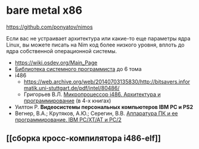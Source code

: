 # bare metal x86

https://github.com/ponyatov/nimos

Если вас не устраивает архитектура или какие-то еще параметры ядра Linux, вы можете писать на Nim код более низкого уровня, вплоть до ядра собственной операционной системы.

* https://wiki.osdev.org/Main_Page
* [	
Библиотека системного программиста](http://www.frolov-lib.ru/bsp.html) до 6 тома
* i486
  * https://web.archive.org/web/20140703135830/http://bitsavers.informatik.uni-stuttgart.de/pdf/intel/80486/
  * Григорьев В.Л. [Микропроцессор i486. Архитектура и программирование](http://publ.lib.ru/ARCHIVES/G/GRIGOR'EV_Vyacheslav_Leonidovich/_Grigor'ev_V.L..html) (в 4-х книгах)
* Уилтон Р. **Видеосистемы персональных компьютеров IBM РС и РS2**
* Вегнер, В.А.; Крутяков, А.Ю.; Серегин, В.В. [Аппаратура ПК и ее программирование. IBM PC/XT/AT и PC/2](https://www.ozon.ru/context/detail/id/165461332/)

## [[сборка кросс-компилятора i486-elf]]
